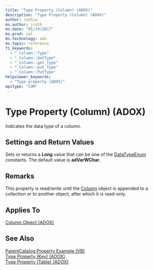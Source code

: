 ```yaml
---
title: "Type Property (Column) (ADOX)"
description: "Type Property (Column) (ADOX)"
author: rothja
ms.author: jroth
ms.date: "01/19/2017"
ms.prod: sql
ms.technology: ado
ms.topic: reference
f1_keywords:
  - "_Column::Type"
  - "_Column::GetType"
  - "_Column::get_Type"
  - "_Column::put_Type"
  - "_Column::PutType"
helpviewer_keywords:
  - "Type property [ADOX]"
apitype: "COM"
---
```

# Type Property (Column) (ADOX)
Indicates the data type of a column.  
  
## Settings and Return Values  
 Sets or returns a **Long** value that can be one of the [DataTypeEnum](../ado-api/datatypeenum.md) constants. The default value is **adVarWChar**.  
  
## Remarks  
 This property is read/write until the [Column](./column-object-adox.md) object is appended to a collection or to another object, after which it is read-only.  
  
## Applies To  
 [Column Object (ADOX)](./column-object-adox.md)  
  
## See Also  
 [ParentCatalog Property Example (VB)](./parentcatalog-property-example-vb.md)   
 [Type Property (Key) (ADOX)](./type-property-key-adox.md)   
 [Type Property (Table) (ADOX)](./type-property-table-adox.md)